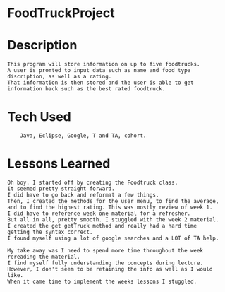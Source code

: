 # FoodTruckProject

# Description

	This program will store information on up to five foodtrucks. 
	A user is promted to input data such as name and food type discription, as well as a rating. 
	That information is then stored and the user is able to get information back such as the best rated foodtruck. 

# Tech Used

		Java, Eclipse, Google, T and TA, cohort.

# Lessons Learned

	Oh boy. I started off by creating the Foodtruck class. 
	It seemed pretty straight forward. 
	I did have to go back and reformat a few things. 
	Then, I created the methods for the user menu, to find the average, 
	and to find the highest rating. This was mostly review of week 1. 
	I did have to reference week one material for a refresher. 
	But all in all, pretty smooth. I stuggled with the week 2 material. 
	I created the get getTruck method and really had a hard time 
	getting the syntax correct. 
	I found myself using a lot of google searches and a LOT of TA help. 

	My take away was I need to spend more time throughout the week rereading the material. 
	I find myself fully understanding the concepts during lecture. 
	However, I don't seem to be retaining the info as well as I would like. 
	When it came time to implement the weeks lessons I stuggled.